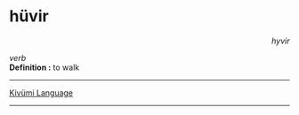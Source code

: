 
# hüvir

<div align="right"><i>hyvir</i></div>

*verb*  
**Definition :** to walk  

---

[Kivümi Language](../README.md)

---
